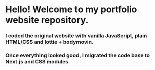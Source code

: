 # Hello! Welcome to my portfolio website repository.

### I coded the original website with vanilla JavaScript, plain HTML/CSS and lottie + bodymovin.
### Once everything looked good, I migrated the code base to Next.js and CSS modules.
